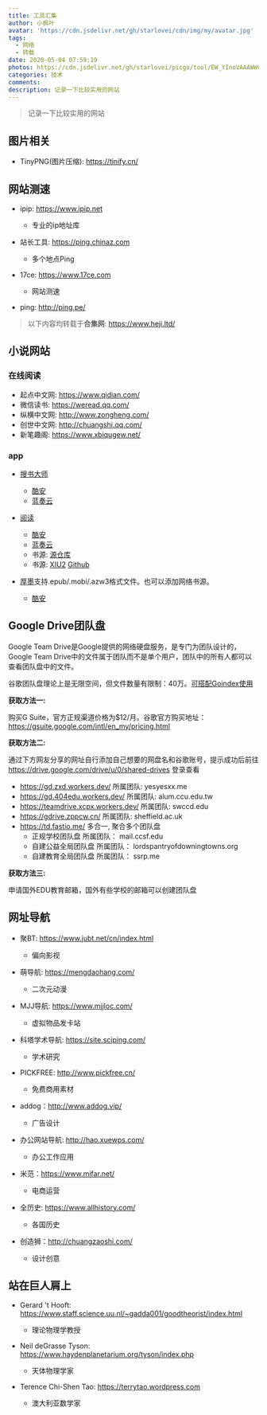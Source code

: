 ```yaml
---
title: 工具汇集
author: 小枫叶
avatar: 'https://cdn.jsdelivr.net/gh/starlovei/cdn/img/my/avatar.jpg'
tags:
  - 网络
  - 转载
date: 2020-05-04 07:59:19
photos: https://cdn.jsdelivr.net/gh/starlovei/picgo/tool/EW_YInoVAAAWWCX.jpg
categories: 技术
comments: 
description: 记录一下比较实用的网站
---
```

> 记录一下比较实用的网站

## 图片相关

+ TinyPNG(图片压缩): https://tinify.cn/

## 网站测速

+ ipip: https://www.ipip.net

  - 专业的ip地址库

+ 站长工具: https://ping.chinaz.com

  - 多个地点Ping

+ 17ce: https://www.17ce.com

  - 网站测速

+ ping: http://ping.pe/

> 以下内容均转载于**合集网**: https://www.heji.ltd/

## 小说网站

### 在线阅读

+ 起点中文网: https://www.qidian.com/
+ 微信读书: https://weread.qq.com/
+ 纵横中文网: http://www.zongheng.com/
+ 创世中文网: http://chuangshi.qq.com/
+ 新笔趣阁: https://www.xbiqugew.net/

### app

+ [搜书大师](http://www.soushu.site/)

    - [酷安](https://www.coolapk.com/apk/com.flyersoft.seekbooks)
    - [蓝奏云](https://www.lanzous.com/i6qshda)

+ [阅读](https://www.coolapk.com/apk/com.gedoor.monkeybook)

    - [酷安](https://www.coolapk.com/apk/com.gedoor.monkeybook)
    - [蓝奏云](https://www.lanzous.com/i6qsheb)
    - 书源: [源仓库](http://ku.mumuceo.com/yuedu/index/index.html)
    - 书源: [XIU2](https://xiu2.github.io/yuedu/)   [Github](https://github.com/XIU2/yuedu)

+ [厚墨](https://www.deepink.cn/)支持.epub/.mobi/.azw3格式文件。也可以添加网络书源。

    - [酷安](https://www.coolapk.com/apk/cn.deepink.reader)

## Google Drive团队盘

Google Team Drive是Google提供的网络硬盘服务，是专门为团队设计的，Google Team Drive中的文件属于团队而不是单个用户，团队中的所有人都可以查看团队盘中的文件。

谷歌团队盘理论上是无限空间，但文件数量有限制：40万。[可搭配Goindex使用](https://www.moerats.com/archives/1001/)

**获取方法一:**

购买G Suite，官方正规渠道价格为$12/月。谷歌官方购买地址：https://gsuite.google.com/intl/en_my/pricing.html

**获取方法二:**

通过下方网友分享的网址自行添加自己想要的网盘名和谷歌账号，提示成功后前往 https://drive.google.com/drive/u/0/shared-drives 登录查看
+ https://gd.zxd.workers.dev/ 所属团队: yesyesxx.me
+ https://gd.404edu.workers.dev/ 所属团队: alum.ccu.edu.tw
+ https://teamdrive.xcpx.workers.dev/ 所属团队: swccd.edu
+ https://gdrive.zppcw.cn/ 所属团队: sheffield.ac.uk
+ https://td.fastio.me/ 多合一, 聚合多个团队盘
    - 正规学校团队盘 所属团队： mail.ccsf.edu
    - 自建公益全局团队盘 所属团队： lordspantryofdowningtowns.org
    - 自建教育全局团队盘 所属团队： ssrp.me

**获取方法三:**

申请国外EDU教育邮箱，国外有些学校的邮箱可以创建团队盘

## 网址导航

+ 聚BT: https://www.jubt.net/cn/index.html

  - 偏向影视

+ 萌导航: https://mengdaohang.com/

  - 二次元动漫

+ MJJ导航: https://www.mjjloc.com/

  - 虚拟物品发卡站

+ 科塔学术导航: https://site.sciping.com/

  - 学术研究
  
+ PICKFREE: http://www.pickfree.cn/

  - 免费商用素材

+ addog：http://www.addog.vip/

  - 广告设计

+ 办公网站导航: http://hao.xuewps.com/

  - 办公工作应用

+ 米范：https://www.mifar.net/

  - 电商运营

+ 全历史: https://www.allhistory.com/

  - 各国历史

+ 创造狮：http://chuangzaoshi.com/

  - 设计创意

## 站在巨人肩上

+ Gerard 't Hooft: https://www.staff.science.uu.nl/~gadda001/goodtheorist/index.html

  - 理论物理学教授

+ Neil deGrasse Tyson: https://www.haydenplanetarium.org/tyson/index.php

  - 天体物理学家

+ Terence Chi-Shen Tao: https://terrytao.wordpress.com

  - 澳大利亚数学家